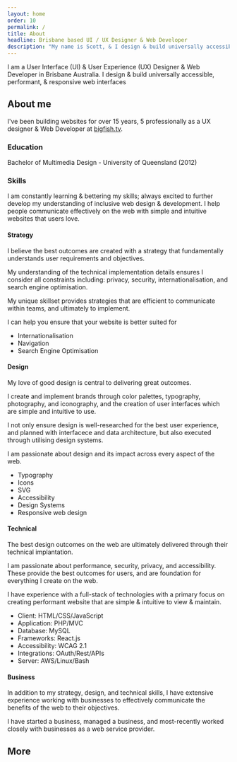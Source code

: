 ```yaml
---
layout: home
order: 10
permalink: /
title: About
headline: Brisbane based UI / UX Designer & Web Developer
description: "My name is Scott, & I design & build universally accessible, performant, & responsive web interfaces."
---
```


I am a User Interface (UI) & User Experience (UX) Designer & Web Developer in Brisbane Australia. I design & build universally accessible, performant, & responsive web interfaces

## About me

I've been building websites for over 15 years, 5 professionally as a UX designer & Web Developer at [bigfish.tv](https://bigfish.tv).

### Education 

Bachelor of Multimedia Design - University of Queensland (2012)

### Skills

I am constantly learning & bettering my skills; always excited to further develop my understanding of inclusive web design & development. I help people communicate effectively on the web with simple and intuitive websites that users love.

#### Strategy

I believe the best outcomes are created with a strategy that fundamentally understands user requirements and objectives.

My understanding of the technical implementation details ensures I consider all constraints including: privacy, security, internationalisation, and search engine optimisation. 

My unique skillset provides strategies that are efficient to communicate within teams, and ultimately to implement.

I can help you ensure that your website is better suited for 

- Internationalisation
- Navigation
- Search Engine Optimisation

#### Design

My love of good design is central to delivering great outcomes. 

I create and implement brands through color palettes, typography, photography, and iconography, and the creation of user interfaces which are simple and intuitive to use.

I not only ensure design is well-researched for the best user experience, and planned with interfacece and data architecture, but also executed through utilising design systems. 

I am passionate about design and its impact across every aspect of the web. 

- Typography
- Icons
- SVG
- Accessibility
- Design Systems
- Responsive web design

#### Technical

The best design outcomes on the web are ultimately delivered through their technical implantation.

I am passionate about performance, security, privacy, and accessibility. These provide the best outcomes for users, and are foundation for everything I create on the web. 

I have experience with a full-stack of technologies with a primary focus on creating performant website that are simple & intuitive to view & maintain.

- Client: HTML/CSS/JavaScript
- Application: PHP/MVC
- Database: MySQL
- Frameworks: React.js
- Accessibility: WCAG 2.1
- Integrations: OAuth/Rest/APIs
- Server: AWS/Linux/Bash

#### Business

In addition to my strategy, design, and technical skills, I have extensive experience working with businesses to effectively communicate the benefits of the web to their objectives.

I have started a business, managed a business, and most-recently worked closely with businesses as a web service provider.

## More